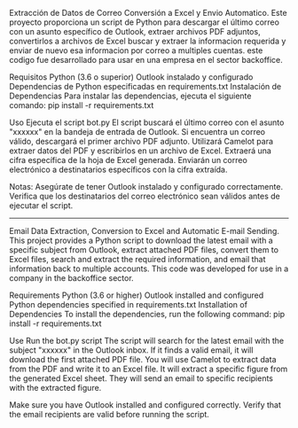Extracción de Datos de Correo Conversión a Excel y Envio Automatico.
Este proyecto proporciona un script de Python para descargar el último correo con un asunto específico de Outlook, extraer archivos PDF adjuntos, convertirlos a archivos de Excel buscar y extraer la informacion requerida y enviar de nuevo esa informacion por correo a multiples cuentas.
este codigo fue desarrollado para usar en una empresa en el sector backoffice.

Requisitos
Python (3.6 o superior)
Outlook instalado y configurado
Dependencias de Python especificadas en requirements.txt
Instalación de Dependencias
Para instalar las dependencias, ejecuta el siguiente comando:
pip install -r requirements.txt

Uso
Ejecuta el script bot.py
El script buscará el último correo con el asunto "xxxxxx" en la bandeja de entrada de Outlook.
Si encuentra un correo válido, descargará el primer archivo PDF adjunto.
Utilizará Camelot para extraer datos del PDF y escribirlos en un archivo de Excel.
Extraerá una cifra específica de la hoja de Excel generada.
Enviarán un correo electrónico a destinatarios específicos con la cifra extraída.

Notas:
Asegúrate de tener Outlook instalado y configurado correctamente.
Verifica que los destinatarios del correo electrónico sean válidos antes de ejecutar el script.

---

Email Data Extraction, Conversion to Excel and Automatic E-mail Sending.
This project provides a Python script to download the latest email with a specific subject from Outlook, extract attached PDF files, convert them to Excel files, search and extract the required information, and email that information back to multiple accounts.
This code was developed for use in a company in the backoffice sector.

Requirements
Python (3.6 or higher)
Outlook installed and configured
Python dependencies specified in requirements.txt
Installation of Dependencies
To install the dependencies, run the following command:
pip install -r requirements.txt

Use
Run the bot.py script
The script will search for the latest email with the subject "xxxxxx" in the Outlook inbox.
If it finds a valid email, it will download the first attached PDF file.
You will use Camelot to extract data from the PDF and write it to an Excel file.
It will extract a specific figure from the generated Excel sheet.
They will send an email to specific recipients with the extracted figure.

Make sure you have Outlook installed and configured correctly.
Verify that the email recipients are valid before running the script.
